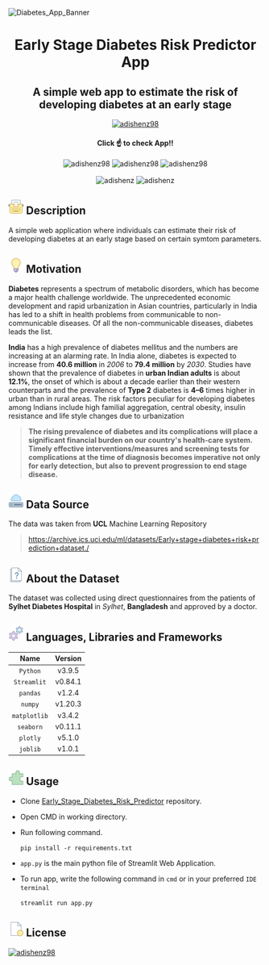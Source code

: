 ![Diabetes_App_Banner](https://user-images.githubusercontent.com/49498445/127350285-8d2c42c1-754a-4644-8697-804c729700ee.gif)
<h1 align="center">Early Stage Diabetes Risk Predictor App</h1>
<h2 align="center"> A simple web app to estimate the risk of developing diabetes at an early stage </h2>

<p align="center"> 
<a href="https://diabetes-risk-predictor-aditya.herokuapp.com/" rel="some text"><img src="https://forthebadge.com/images/badges/check-it-out.svg" alt="adishenz98" /></a>
<h4 align="center">Click ☝️ to check App!!</h4>
</p>


<p align="center"> 
<img src=https://img.shields.io/static/v1?label=%F0%9F%8C%9F&message=If%20Useful&style=style=flat&color=BC4E99" alt="adishenz98" /> 
<img src="https://badges.frapsoft.com/os/v1/open-source.svg?v=103" alt="adishenz98" />
<img src="https://img.shields.io/badge/License-MIT-yellow.svg" alt="adishenz98"/>
</p>


<p align="center">
<img align="center" src="https://forthebadge.com/images/badges/made-with-python.svg" alt="adishenz" />
<img align="center" src="https://forthebadge.com/images/badges/powered-by-coffee.svg" alt="adishenz" />
</p>

## ![image](images/Description.png) Description

A simple web application where individuals can estimate their risk of developing diabetes at an early stage based on certain symtom parameters.

## ![image](images/motivation.png) Motivation
**Diabetes** represents a spectrum of metabolic disorders, which has become a major health challenge worldwide. The unprecedented economic development and rapid urbanization in Asian countries, particularly in India has led to a shift in health problems from communicable to non-communicable diseases. Of all the non-communicable diseases, diabetes leads the list.

**India** has a high prevalence of diabetes mellitus and the numbers are increasing at an alarming rate. In India alone, diabetes is expected to increase from **40.6 million** in _2006_ to **79.4 million** by _2030_. Studies have shown that the prevalence of diabetes in **urban Indian adults** is about **12.1%**, the onset of which is about a decade earlier than their western counterparts and the prevalence of **Type 2** diabetes is **4–6** times higher in urban than in rural areas. The risk factors peculiar for developing diabetes among Indians include high familial aggregation, central obesity, insulin resistance and life style changes due to urbanization

> **The rising prevalence of diabetes and its complications will place a significant financial burden on our country's health-care system. Timely effective interventions/measures and screening tests for complications at the time of diagnosis becomes imperative not only for early detection, but also to prevent progression to end stage disease.**

## ![image](images/data_source.png) Data Source
The data was taken from **UCL** Machine Learning Repository
> https://archive.ics.uci.edu/ml/datasets/Early+stage+diabetes+risk+prediction+dataset./

## ![image](images/about.png) About the Dataset

The dataset was collected using direct questionnaires from the patients of **Sylhet Diabetes Hospital** in _Sylhet_, **Bangladesh** and approved by a doctor.


## ![image](images/Languages_frameworks.png) Languages, Libraries and Frameworks

| Name             | Version       |
| :---------------:|:-------------:| 
| `Python`         | v3.9.5        | 
| `Streamlit`      | v0.84.1       |   
| `pandas`         | v1.2.4        |
| `numpy`          | v1.20.3       |
| `matplotlib`     | v3.4.2        |
| `seaborn`        | v0.11.1       |
| `plotly`         | v5.1.0        |
| `joblib`         | v1.0.1        |    



## ![image](images/usage.png) Usage

- Clone [Early_Stage_Diabetes_Risk_Predictor](https://github.com/AdiShenz98/Early-Stage-Diabetes-Risk-Predictor-App) repository.
- Open CMD in working directory.
- Run following command.

  ```
  pip install -r requirements.txt
  ```
- `app.py` is the main python file of Streamlit Web Application.
- To run app, write the following command in `cmd` or in your preferred `IDE terminal`
  ```
  streamlit run app.py
  ```

<!--## ![image](images/preview.png) Preview-->


## ![image](images/license.png) License

<a href="https://opensource.org/licenses/MIT" rel="some text"><img src="https://img.shields.io/badge/License-MIT-yellow" alt="adishenz98" /></a>
